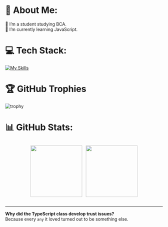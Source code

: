 # 💫 About Me:
🔭 I’m a student studying BCA.<br>🌱 I’m currently learning JavaScript.

# 💻 Tech Stack:
[![My Skills](https://skillicons.dev/icons?i=c,firebase,git,js,md,mysql,nestjs,nextjs,obsidian,php,postgres,postman,tailwind,ts)](https://skillicons.dev)

# 🏆 GitHub Trophies
![trophy](https://github-profile-trophy.vercel.app/?username=rsresta07&title=-Stars,-Issues,-Reviews&no-frame=true&theme=chalk&margin-w=5px)
<!-- &no-bg=true -->

# 📊 GitHub Stats:
<!-- &locale=np&hide_border=true   &bg_color=00000000-->
<div align="left" style="display: flex; justify-content: center; gap: 12px; flex-wrap: wrap; margin: 30px 0">
  <!-- Top Langs -->
  <img height="165" src="https://github-readme-stats.vercel.app/api/top-langs/?username=rsresta07&layout=compact&hide_border=true&title_color=E74C3C&text_color=FFF8E1&bg_color=262626&include_all_commits=true&count_private=false" />
  <!-- Stats -->
  <img height="165" src="https://github-readme-stats.vercel.app/api?username=rsresta07&show_icons=true&hide_border=true&title_color=E74C3C&icon_color=E67E22&text_color=FFF8E1&bg_color=262626&include_all_commits=true&count_private=false" />
</div>

<!--
# Top Repositories
[![Readme Card](https://github-readme-stats.vercel.app/api/pin/?username=rsresta07&repo=recblog-frontend-nextjs&bg_color=00000000)](https://github.com/anuraghazra/github-readme-stats)
[![Readme Card](https://github-readme-stats.vercel.app/api/pin/?username=rsresta07&repo=recblog-backend-nestjs&bg_color=00000000)](https://github.com/anuraghazra/github-readme-stats)

# WakaTime
[![WakaTime stats](https://github-readme-stats.vercel.app/api/wakatime?username=rameshworDev&layout=compact)](https://github.com/anuraghazra/github-readme-stats)
-->

---

**Why did the TypeScript class develop trust issues?**<br/>
Because every `any` it loved turned out to be something else.
